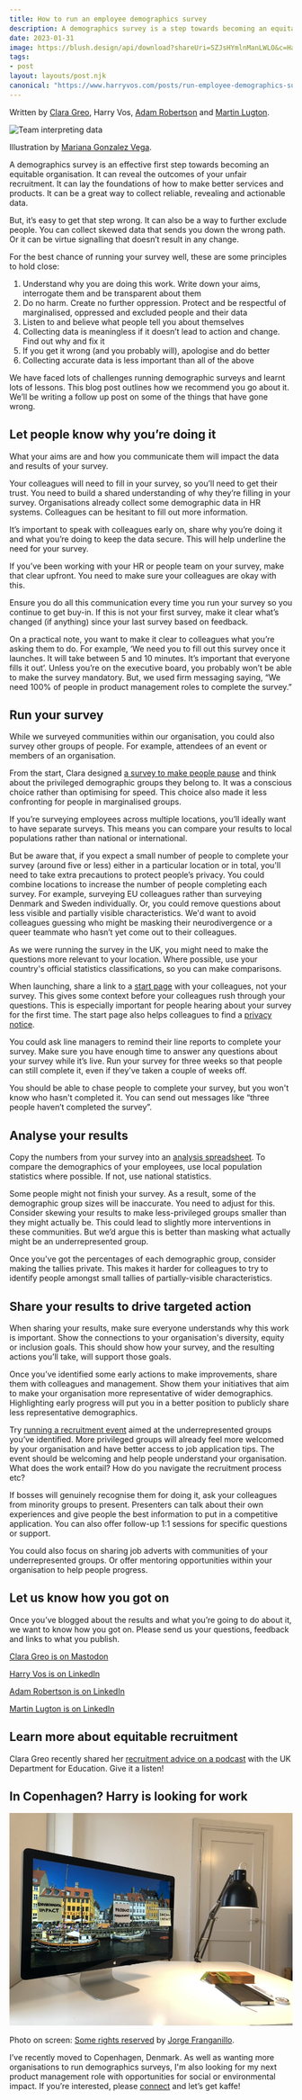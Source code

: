 ```yaml
---
title: How to run an employee demographics survey
description: A demographics survey is a step towards becoming an equitable organisation. It can reveal outcomes of unfair recruitment and help make better products.
date: 2023-01-31
image: https://blush.design/api/download?shareUri=SZJsHYmlnManLWLO&c=Hair_0%7Effc943-0.3%7E0f0f0f-0.5%7Ec38741-0.6%7E0f0f0f_Skin_0%7Ec26e5e-0.3%7E7d4439-0.5%7Ef6cbc3-0.6%7Ec26e5e&bg=ffffff&w=800&h=800&fm=png
tags:
- post
layout: layouts/post.njk
canonical: "https://www.harryvos.com/posts/run-employee-demographics-survey/"
---
```


Written by [Clara Greo](https://www.claragreo.com/), Harry Vos, [Adam Robertson](https://www.linkedin.com/in/robertsonadam31/) and [Martin Lugton](http://www.martinlugton.com/).

![Team interpreting data](https://blush.design/api/download?shareUri=SZJsHYmlnManLWLO&c=Hair_0%7Effc943-0.3%7E0f0f0f-0.5%7Ec38741-0.6%7E0f0f0f_Skin_0%7Ec26e5e-0.3%7E7d4439-0.5%7Ef6cbc3-0.6%7Ec26e5e&bg=ffffff&w=800&h=800&fm=png "Team interpreting data")

Illustration by [Mariana Gonzalez Vega](https://blush.design/collections/40G09koP55fYh86yZDnX/stuck-at-home/spot-illustration-brainstorming/SZJsHYmlnManLWLO?c=Hair_0%7Effc943-0.3%7E0f0f0f-0.5%7Ec38741-0.6%7E0f0f0f_Skin_0%7Ec26e5e-0.3%7E7d4439-0.5%7Ef6cbc3-0.6%7Ec26e5e&bg=ffffff).

A demographics survey is an effective first step towards becoming an equitable organisation. It can reveal the outcomes of your unfair recruitment. It can lay the foundations of how to make better services and products. It can be a great way to collect reliable, revealing and actionable data. 

But, it’s easy to get that step wrong. It can also be a way to further exclude people. You can collect skewed data that sends you down the wrong path. Or it can be virtue signalling that doesn’t result in any change.

For the best chance of running your survey well, these are some principles to hold close:

1. Understand why you are doing this work. Write down your aims, interrogate them and be transparent about them
2. Do no harm. Create no further oppression. Protect and be respectful of marginalised, oppressed and excluded people and their data
3. Listen to and believe what people tell you about themselves
4. Collecting data is meaningless if it doesn’t lead to action and change. Find out why and fix it
5. If you get it wrong (and you probably will), apologise and do better
6. Collecting accurate data is less important than all of the above

We have faced lots of challenges running demographic surveys and learnt lots of lessons. This blog post outlines how we recommend you go about it. We’ll be writing a follow up post on some of the things that have gone wrong. 

## Let people know why you’re doing it

What your aims are and how you communicate them will impact the data and results of your survey.

Your colleagues will need to fill in your survey, so you’ll need to get their trust. You need to build a shared understanding of why they’re filling in your survey. Organisations already collect some demographic data in HR systems. Colleagues can be hesitant to fill out more information.

It’s important to speak with colleagues early on, share why you’re doing it and what you’re doing to keep the data secure. This will help underline the need for your survey.

If you’ve been working with your HR or people team on your survey, make that clear upfront. You need to make sure your colleagues are okay with this.

Ensure you do all this communication every time you run your survey so you continue to get buy-in. If this is not your first survey, make it clear what’s changed (if anything) since your last survey based on feedback.

On a practical note, you want to make it clear to colleagues what you’re asking them to do. For example, ‘We need you to fill out this survey once it launches. It will take between 5 and 10 minutes. It’s important that everyone fills it out’. Unless you’re on the executive board, you probably won’t be able to make the survey mandatory. But, we used firm messaging saying, “We need 100% of people in product management roles to complete the survey.”

## Run your survey

While we surveyed communities within our organisation, you could also survey other groups of people. For example, attendees of an event or members of an organisation.

From the start, Clara designed [a survey to make people pause](https://padlet.com/vosageroll/mazp3i7yuss5d6f5) and think about the privileged demographic groups they belong to. It was a conscious choice rather than optimising for speed. This choice also made it less confronting for people in marginalised groups.

If you’re surveying employees across multiple locations, you’ll ideally want to have separate surveys. This means you can compare your results to local populations rather than national or international.

But be aware that, if you expect a small number of people to complete your survey (around five or less) either in a particular location or in total, you'll need to take extra precautions to protect people’s privacy. You could combine locations to increase the number of people completing each survey. For example, surveying EU colleagues rather than surveying Denmark and Sweden individually. Or, you could remove questions about less visible and partially visible characteristics. We'd want to avoid colleagues guessing who might be masking their neurodivergence or a queer teammate who hasn’t yet come out to their colleagues.

As we were running the survey in the UK, you might need to make the questions more relevant to your location. Where possible, use your country's official statistics classifications, so you can make comparisons.

When launching, share a link to a [start page](https://docs.google.com/document/d/1srBpVw3eFRNZns0_pQUunjXECjUMXsg3c8k7tcivEPs/edit?usp=share_link) with your colleagues, not your survey. This gives some context before your colleagues rush through your questions. This is especially important for people hearing about your survey for the first time. The start page also helps colleagues to find a [privacy notice](https://docs.google.com/document/d/12oEy2Vt4gkodqxq3z3wkMjHLYeYeHK_i1U81PrnyTsM/edit?usp=sharing).

You could ask line managers to remind their line reports to complete your survey. Make sure you have enough time to answer any questions about your survey while it’s live. Run your survey for three weeks so that people can still complete it, even if they’ve taken a couple of weeks off.

You should be able to chase people to complete your survey, but you won't know who hasn't completed it. You can send out messages like “three people haven’t completed the survey”.

## Analyse your results

Copy the numbers from your survey into an [analysis spreadsheet](https://docs.google.com/spreadsheets/d/1okMRWA5nvjgfTCkXGXbC80i_MvY-cAOsg1IFP9i9Vlo/edit?skip_itp2_check=true#gid=0). To compare the demographics of your employees, use local population statistics where possible. If not, use national statistics.

Some people might not finish your survey. As a result, some of the demographic group sizes will be inaccurate. You need to adjust for this. Consider skewing your results to make less-privileged groups smaller than they might actually be. This could lead to slightly more interventions in these communities. But we’d argue this is better than masking what actually might be an underrepresented group.

Once you've got the percentages of each demographic group, consider making the tallies private. This makes it harder for colleagues to try to identify people amongst small tallies of partially-visible characteristics.

## Share your results to drive targeted action

When sharing your results, make sure everyone understands why this work is important. Show the connections to your organisation's diversity, equity or inclusion goals. This should show how your survey, and the resulting actions you’ll take, will support those goals.

Once you’ve identified some early actions to make improvements, share them with colleagues and management. Show them your initiatives that aim to make your organisation more representative of wider demographics. Highlighting early progress will put you in a better position to publicly share less representative demographics.

Try [running a recruitment event](https://designnotes.blog.gov.uk/2022/01/19/how-to-run-a-careers-event-to-increase-the-diversity-of-your-team/) aimed at the underrepresented groups you’ve identified. More privileged groups will already feel more welcomed by your organisation and have better access to job application tips. The event should be welcoming and help people understand your organisation. What does the work entail? How do you navigate the recruitment process etc?

If bosses will genuinely recognise them for doing it, ask your colleagues from minority groups to present. Presenters can talk about their own experiences and give people the best information to put in a competitive application. You can also offer follow-up 1:1 sessions for specific questions or support.

You could also focus on sharing job adverts with communities of your underrepresented groups. Or offer mentoring opportunities within your organisation to help people progress.

## Let us know how you got on

Once you’ve blogged about the results and what you’re going to do about it, we want to know how you got on. Please send us your questions, feedback and links to what you publish.

[Clara Greo is on Mastodon](https://mastodon.social/@claragt@mastodon.me.uk)

[Harry Vos is on LinkedIn](https://www.linkedin.com/in/harryjvos/)

[Adam Robertson is on LinkedIn](https://www.linkedin.com/in/robertsonadam31/)

[Martin Lugton is on LinkedIn](https://uk.linkedin.com/in/martin-lugton)

## Learn more about equitable recruitment

Clara Greo recently shared her [recruitment advice on a podcast](https://dfedigital.blog.gov.uk/2023/02/21/podcast-2-ep-5/) with the UK Department for Education. Give it a listen!

## In Copenhagen? Harry is looking for work

![Photo of Nyhavn, Copenhagen, with sticky notes on buildings reading, "environmental impact, product management and social impact"​](/img/copenhagen-interests.jpeg "Harry's interests in Copenhagen")

Photo on screen: [Some rights reserved](https://creativecommons.org/licenses/by/2.0/) by [Jorge Franganillo](https://www.flickr.com/photos/franganillo/).

I’ve recently moved to Copenhagen, Denmark. As well as wanting more organisations to run demographics surveys, I'm also looking for my next product management role with opportunities for social or environmental impact. If you’re interested, please [connect](https://www.linkedin.com/in/harryjvos/) and let’s get kaffe!
